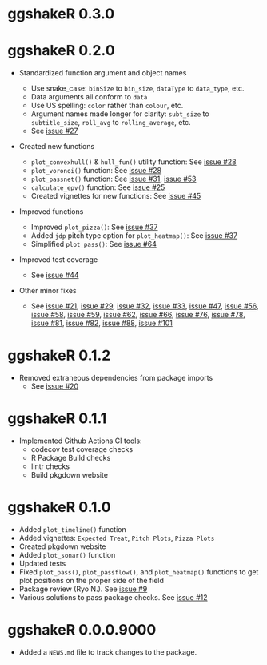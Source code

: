 # ggshakeR 0.3.0

# ggshakeR 0.2.0

* Standardized function argument and object names
  * Use snake_case: `binSize` to `bin_size`, `dataType` to `data_type`, etc.
  * Data arguments all conform to `data` 
  * Use US spelling: `color` rather than `colour`, etc.
  * Argument names made longer for clarity: `subt_size` to `subtitle_size`, `roll_avg` to `rolling_average`, etc.
  * See [issue #27](https://github.com/abhiamishra/ggshakeR/issues/27)

* Created new functions
  * `plot_convexhull()` & `hull_fun()` utility function: See [issue #28](https://github.com/abhiamishra/ggshakeR/issues/28)
  * `plot_voronoi()` function: See [issue #28](https://github.com/abhiamishra/ggshakeR/issues/28)
  * `plot_passnet()` function: See [issue #31](https://github.com/abhiamishra/ggshakeR/issues/31), [issue #53](https://github.com/abhiamishra/ggshakeR/issues/53)
  * `calculate_epv()` function: See [issue #25](https://github.com/abhiamishra/ggshakeR/issues/25)
  * Created vignettes for new functions: See [issue #45](https://github.com/abhiamishra/ggshakeR/issues/45)

* Improved functions
  * Improved `plot_pizza()`: See [issue #37](https://github.com/abhiamishra/ggshakeR/issues/37)
  * Added `jdp` pitch type option for `plot_heatmap()`: See [issue #37](https://github.com/abhiamishra/ggshakeR/issues/37)
  * Simplified `plot_pass()`: See [issue #64](https://github.com/abhiamishra/ggshakeR/issues/64)

* Improved test coverage
  * See [issue #44](https://github.com/abhiamishra/ggshakeR/issues/44)

* Other minor fixes
  * See [issue #21](https://github.com/abhiamishra/ggshakeR/issues/21), [issue #29](https://github.com/abhiamishra/ggshakeR/issues/29), [issue #32](https://github.com/abhiamishra/ggshakeR/issues/32), [issue #33](https://github.com/abhiamishra/ggshakeR/issues/33), [issue #47](https://github.com/abhiamishra/ggshakeR/issues/47), [issue #56](https://github.com/abhiamishra/ggshakeR/issues/56), [issue #58](https://github.com/abhiamishra/ggshakeR/issues/58), [issue #59](https://github.com/abhiamishra/ggshakeR/issues/59), [issue #62](https://github.com/abhiamishra/ggshakeR/issues/62), [issue #66](https://github.com/abhiamishra/ggshakeR/issues/66), [issue #76](https://github.com/abhiamishra/ggshakeR/issues/76), [issue #78](https://github.com/abhiamishra/ggshakeR/issues/78), [issue #81](https://github.com/abhiamishra/ggshakeR/issues/81), [issue #82](https://github.com/abhiamishra/ggshakeR/issues/82), [issue #88](https://github.com/abhiamishra/ggshakeR/issues/88), [issue #101](https://github.com/abhiamishra/ggshakeR/issues/101)

# ggshakeR 0.1.2

* Removed extraneous dependencies from package imports
  * See [issue #20](https://github.com/abhiamishra/ggshakeR/issues/20)

# ggshakeR 0.1.1

* Implemented Github Actions CI tools:
  * codecov test coverage checks
  * R Package Build checks
  * lintr checks
  * Build pkgdown website

# ggshakeR 0.1.0 

* Added `plot_timeline()` function
* Added vignettes: `Expected Treat`, `Pitch Plots`, `Pizza Plots`
* Created pkgdown website
* Added `plot_sonar()` function
* Updated tests
* Fixed `plot_pass()`, `plot_passflow()`, and `plot_heatmap()` functions to get plot positions on the proper side of the field
* Package review (Ryo N.). See [issue #9](https://github.com/abhiamishra/ggshakeR/issues/9)
* Various solutions to pass package checks. See [issue #12](https://github.com/abhiamishra/ggshakeR/issues/12)


# ggshakeR 0.0.0.9000

* Added a `NEWS.md` file to track changes to the package.
